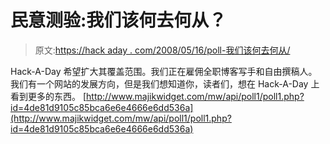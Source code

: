 # 民意测验:我们该何去何从？

> 原文:[https://hack aday . com/2008/05/16/poll-我们该何去何从/](https://hackaday.com/2008/05/16/poll-where-should-we-go-from-here/)

Hack-A-Day 希望扩大其覆盖范围。我们正在雇佣全职博客写手和自由撰稿人。我们有一个网站的发展方向，但是我们想知道你，读者们，想在 Hack-A-Day 上看到更多的东西。
[http://www.majikwidget.com/mw/api/poll1/poll1.php?id=4de81d9105c85bca6e6e4666e6dd536a](http://www.majikwidget.com/mw/api/poll1/poll1.php?id=4de81d9105c85bca6e6e4666e6dd536a)